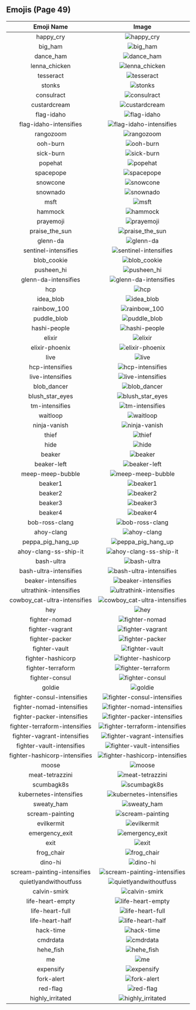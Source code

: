 
  ## Emojis (Page 49)
  |Emoji Name|Image|
  | :-: | :-: |
  |happy_cry| ![happy_cry](/output/happy_cry.png)|
  |big_ham| ![big_ham](/output/big_ham.gif)|
  |dance_ham| ![dance_ham](/output/dance_ham.gif)|
  |lenna_chicken| ![lenna_chicken](/output/lenna_chicken.gif)|
  |tesseract| ![tesseract](/output/tesseract.jpg)|
  |stonks| ![stonks](/output/stonks.png)|
  |consulract| ![consulract](/output/consulract.png)|
  |custardcream| ![custardcream](/output/custardcream.png)|
  |flag-idaho| ![flag-idaho](/output/flag-idaho.png)|
  |flag-idaho-intensifies| ![flag-idaho-intensifies](/output/flag-idaho-intensifies.gif)|
  |rangozoom| ![rangozoom](/output/rangozoom.png)|
  |ooh-burn| ![ooh-burn](/output/ooh-burn.png)|
  |sick-burn| ![sick-burn](/output/sick-burn.gif)|
  |popehat| ![popehat](/output/popehat.png)|
  |spacepope| ![spacepope](/output/spacepope.jpg)|
  |snowcone| ![snowcone](/output/snowcone.png)|
  |snownado| ![snownado](/output/snownado.png)|
  |msft| ![msft](/output/msft.png)|
  |hammock| ![hammock](/output/hammock.png)|
  |prayemoji| ![prayemoji](/output/prayemoji)|
  |praise_the_sun| ![praise_the_sun](/output/praise_the_sun.gif)|
  |glenn-da| ![glenn-da](/output/glenn-da.png)|
  |sentinel-intensifies| ![sentinel-intensifies](/output/sentinel-intensifies.gif)|
  |blob_cookie| ![blob_cookie](/output/blob_cookie.png)|
  |pusheen_hi| ![pusheen_hi](/output/pusheen_hi.gif)|
  |glenn-da-intensifies| ![glenn-da-intensifies](/output/glenn-da-intensifies.gif)|
  |hcp| ![hcp](/output/hcp.png)|
  |idea_blob| ![idea_blob](/output/idea_blob.png)|
  |rainbow_100| ![rainbow_100](/output/rainbow_100.gif)|
  |puddle_blob| ![puddle_blob](/output/puddle_blob.png)|
  |hashi-people| ![hashi-people](/output/hashi-people.jpg)|
  |elixir| ![elixir](/output/elixir.png)|
  |elixir-phoenix| ![elixir-phoenix](/output/elixir-phoenix.png)|
  |live| ![live](/output/live.png)|
  |hcp-intensifies| ![hcp-intensifies](/output/hcp-intensifies.gif)|
  |live-intensifies| ![live-intensifies](/output/live-intensifies.gif)|
  |blob_dancer| ![blob_dancer](/output/blob_dancer.gif)|
  |blush_star_eyes| ![blush_star_eyes](/output/blush_star_eyes.png)|
  |tm-intensifies| ![tm-intensifies](/output/tm-intensifies.gif)|
  |waitloop| ![waitloop](/output/waitloop.gif)|
  |ninja-vanish| ![ninja-vanish](/output/ninja-vanish.gif)|
  |thief| ![thief](/output/thief.gif)|
  |hide| ![hide](/output/hide)|
  |beaker| ![beaker](/output/beaker.png)|
  |beaker-left| ![beaker-left](/output/beaker-left.png)|
  |meep-meep-bubble| ![meep-meep-bubble](/output/meep-meep-bubble.gif)|
  |beaker1| ![beaker1](/output/beaker1.png)|
  |beaker2| ![beaker2](/output/beaker2.png)|
  |beaker3| ![beaker3](/output/beaker3.png)|
  |beaker4| ![beaker4](/output/beaker4.png)|
  |bob-ross-clang| ![bob-ross-clang](/output/bob-ross-clang.png)|
  |ahoy-clang| ![ahoy-clang](/output/ahoy-clang.png)|
  |peppa_pig_hang_up| ![peppa_pig_hang_up](/output/peppa_pig_hang_up.png)|
  |ahoy-clang-ss-ship-it| ![ahoy-clang-ss-ship-it](/output/ahoy-clang-ss-ship-it.png)|
  |bash-ultra| ![bash-ultra](/output/bash-ultra.png)|
  |bash-ultra-intensifies| ![bash-ultra-intensifies](/output/bash-ultra-intensifies.gif)|
  |beaker-intensifies| ![beaker-intensifies](/output/beaker-intensifies.gif)|
  |ultrathink-intensifies| ![ultrathink-intensifies](/output/ultrathink-intensifies.gif)|
  |cowboy_cat-ultra-intensifies| ![cowboy_cat-ultra-intensifies](/output/cowboy_cat-ultra-intensifies.gif)|
  |hey| ![hey](/output/hey.png)|
  |fighter-nomad| ![fighter-nomad](/output/fighter-nomad.png)|
  |fighter-vagrant| ![fighter-vagrant](/output/fighter-vagrant.png)|
  |fighter-packer| ![fighter-packer](/output/fighter-packer.png)|
  |fighter-vault| ![fighter-vault](/output/fighter-vault.png)|
  |fighter-hashicorp| ![fighter-hashicorp](/output/fighter-hashicorp.png)|
  |fighter-terraform| ![fighter-terraform](/output/fighter-terraform.png)|
  |fighter-consul| ![fighter-consul](/output/fighter-consul.png)|
  |goldie| ![goldie](/output/goldie.png)|
  |fighter-consul-intensifies| ![fighter-consul-intensifies](/output/fighter-consul-intensifies.gif)|
  |fighter-nomad-intensifies| ![fighter-nomad-intensifies](/output/fighter-nomad-intensifies.gif)|
  |fighter-packer-intensifies| ![fighter-packer-intensifies](/output/fighter-packer-intensifies.gif)|
  |fighter-terraform-intensifies| ![fighter-terraform-intensifies](/output/fighter-terraform-intensifies.gif)|
  |fighter-vagrant-intensifies| ![fighter-vagrant-intensifies](/output/fighter-vagrant-intensifies.gif)|
  |fighter-vault-intensifies| ![fighter-vault-intensifies](/output/fighter-vault-intensifies.gif)|
  |fighter-hashicorp-intensifies| ![fighter-hashicorp-intensifies](/output/fighter-hashicorp-intensifies.gif)|
  |moose| ![moose](/output/moose.png)|
  |meat-tetrazzini| ![meat-tetrazzini](/output/meat-tetrazzini.png)|
  |scumbagk8s| ![scumbagk8s](/output/scumbagk8s.png)|
  |kubernetes-intensifies| ![kubernetes-intensifies](/output/kubernetes-intensifies.gif)|
  |sweaty_ham| ![sweaty_ham](/output/sweaty_ham.gif)|
  |scream-painting| ![scream-painting](/output/scream-painting.png)|
  |evilkermit| ![evilkermit](/output/evilkermit.png)|
  |emergency_exit| ![emergency_exit](/output/emergency_exit.png)|
  |exit| ![exit](/output/exit)|
  |frog_chair| ![frog_chair](/output/frog_chair.png)|
  |dino-hi| ![dino-hi](/output/dino-hi.gif)|
  |scream-painting-intensifies| ![scream-painting-intensifies](/output/scream-painting-intensifies.gif)|
  |quietlyandwithoutfuss| ![quietlyandwithoutfuss](/output/quietlyandwithoutfuss.png)|
  |calvin-smirk| ![calvin-smirk](/output/calvin-smirk.jpg)|
  |life-heart-empty| ![life-heart-empty](/output/life-heart-empty.png)|
  |life-heart-full| ![life-heart-full](/output/life-heart-full.png)|
  |life-heart-half| ![life-heart-half](/output/life-heart-half.png)|
  |hack-time| ![hack-time](/output/hack-time.gif)|
  |cmdrdata| ![cmdrdata](/output/cmdrdata.png)|
  |hehe_fish| ![hehe_fish](/output/hehe_fish.png)|
  |me| ![me](/output/me.png)|
  |expensify| ![expensify](/output/expensify.png)|
  |fork-alert| ![fork-alert](/output/fork-alert.png)|
  |red-flag| ![red-flag](/output/red-flag.png)|
  |highly_irritated| ![highly_irritated](/output/highly_irritated.png)|
  
